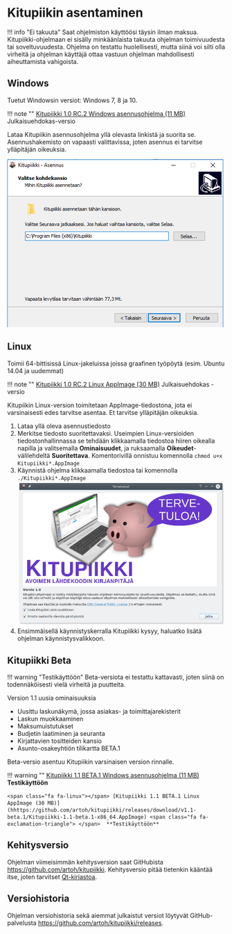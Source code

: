 # Kitupiikin asentaminen

!!! info "Ei takuuta"
    Saat ohjelmiston käyttöösi täysin ilman maksua.
    Kitupiikki-ohjelmaan ei sisälly minkäänlaista takuuta ohjelman toimivuudesta tai soveltuvuudesta. Ohjelma on testattu huolellisesti, mutta siinä voi silti olla virheitä ja ohjelman käyttäjä ottaa vastuun ohjelman mahdollisesti aiheuttamista vahigoista.

## <span class="fa fa-windows"></span> Windows

Tuetut Windowsin versiot: Windows 7, 8 ja 10.

!!! note ""
    <span class="fa fa-windows"></span> [Kitupiikki 1.0 RC.2 Windows asennusohjelma (11 MB)](https://github.com/artoh/kitupiikki/releases/download/v1.0-rc.2/kitupiikki-1.0-rc.2-asennus.exe) <span class="fa fa-exclamation-triangle"></span> Julkaisuehdokas-versio

Lataa Kitupiikin asennusohjelma yllä olevasta linkistä ja suorita se. Asennushakemisto on vapaasti valittavissa, joten asennus ei tarvitse ylläpitäjän oikeuksia.

![](images/asennus_hakemisto.png)

## <span class="fa fa-linux"></span> Linux

Toimii 64-bittisissä Linux-jakeluissa joissa graafinen työpöytä (esim. Ubuntu 14.04 ja uudemmat)

!!! note ""
    <span class="fa fa-linux"></span> [Kitupiikki 1.0 RC.2 Linux AppImage (30 MB)](https://github.com/artoh/kitupiikki/releases/download/v1.0-rc.2/Kitupiikki-1.0-rc.2-x86_64.AppImage) <span class="fa fa-exclamation-triangle"></span> Julkaisuehdokas -versio

Kitupiikin Linux-version toimitetaan AppImage-tiedostona, jota ei varsinaisesti edes tarvitse asentaa. Et tarvitse ylläpitäjän oikeuksia.

1. Lataa yllä oleva asennustiedosto
2. Merkitse tiedosto suoritettavaksi. Useimpien Linux-versioiden tiedostonhallinnassa se tehdään klikkaamalla tiedostoa hiiren oikealla napilla ja valitsemalla **Ominaisuudet**, ja ruksaamalla **Oikeudet**-välilehdeltä **Suoritettava**. Komentorivillä onnistuu komennolla `chmod u+x Kitupiikki*.AppImage`
3. Käynnistä ohjelma klikkaamalla tiedostoa tai komennolla `./Kitupiikki*.AppImage`
   ![](images/tervetuloa.png)
4. Ensimmäisellä käynnistyskerralla Kitupiikki kysyy, haluatko lisätä ohjelman käynnistysvalikkoon.


## <span class="fa fa-exclamation-triangle"></span> Kitupiikki Beta

!!! warning "Testikäyttöön"
    Beta-versiota ei testattu kattavasti, joten siinä on todennäköisesti vielä virheitä ja puutteita.

Version 1.1 uusia ominaisuuksia

- Uusittu laskunäkymä, jossa asiakas- ja toimittajarekisterit
- Laskun muokkaaminen
- Maksumuistutukset
- Budjetin laatiminen ja seuranta
- Kirjattavien tositteiden kansio
- Asunto-osakeyhtiön tilikartta <span class=ver>BETA.1</span>

Beta-versio asentuu Kitupiikin varsinaisen version rinnalle.

!!! warning ""
    <span class="fa fa-windows"></span> [Kitupiikki 1.1 BETA.1 Windows asennusohjelma (11 MB)](https://github.com/artoh/kitupiikki/releases/download/v1.1-beta.1/kitupiikki-1.1-beta.1-asennus.exe) <span class="fa fa-exclamation-triangle"> </span> **Testikäyttöön**

    <span class="fa fa-linux"></span> [Kitupiikki 1.1 BETA.1 Linux AppImage (30 MB)](hhttps://github.com/artoh/kitupiikki/releases/download/v1.1-beta.1/Kitupiikki-1.1-beta.1-x86_64.AppImage) <span class="fa fa-exclamation-triangle"> </span>  **Testikäyttöön**        

## Kehitysversio

Ohjelman viimeisimmän kehitysversion saat GitHubista <https://github.com/artoh/kitupiikki>. Kehitysversio pitää tietenkin kääntää itse, joten tarvitset [Qt-kirjastoa](http://qt.io).

## Versiohistoria

Ohjelman versiohistoria sekä aiemmat julkaistut versiot löytyvät GitHub-palvelusta <https://github.com/artoh/kitupiikki/releases>.
